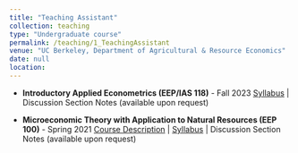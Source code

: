 ```yaml
---
title: "Teaching Assistant"
collection: teaching
type: "Undergraduate course"
permalink: /teaching/1_TeachingAssistant
venue: "UC Berkeley, Department of Agricultural & Resource Economics"
date: null
location:
---
```

- **Introductory Applied Econometrics (EEP/IAS 118)** - Fall 2023
  [Syllabus](https://github.com/shuoy528/shuoyu.github.io/files/EEP118_syllabus.pdf) | Discussion Section Notes (available upon request)
 
- **Microeconomic Theory with Application to Natural Resources (EEP 100)** - Spring 2021
  [Course Description](https://github.com/shuoy528/shuoyu.github.io/files/EEP100_CourseDescription.pdf) | [Syllabus](https://github.com/shuoy528/shuoyu.github.io/files/EEP100_syllabus.pdf) | Discussion Section Notes (available upon request)
